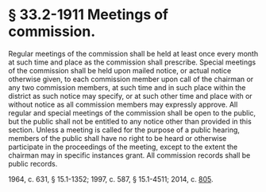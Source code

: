 # § 33.2-1911 Meetings of commission.

<p>Regular meetings of the commission shall be held at least once every month at such time and place as the commission shall prescribe. Special meetings of the commission shall be held upon mailed notice, or actual notice otherwise given, to each commission member upon call of the chairman or any two commission members, at such time and in such place within the district as such notice may specify, or at such other time and place with or without notice as all commission members may expressly approve. All regular and special meetings of the commission shall be open to the public, but the public shall not be entitled to any notice other than provided in this section. Unless a meeting is called for the purpose of a public hearing, members of the public shall have no right to be heard or otherwise participate in the proceedings of the meeting, except to the extent the chairman may in specific instances grant. All commission records shall be public records.</p><p>1964, c. 631, § 15.1-1352; 1997, c. 587, § 15.1-4511; 2014, c. <a href='http://lis.virginia.gov/cgi-bin/legp604.exe?141+ful+CHAP0805'>805</a>.</p>